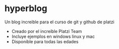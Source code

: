 # hyperblog
Un blog increible para el curso de git y github de platzi
* Creado por el increíble Platzi Team
* Incluye ejemplos en windows linux y mac
* Disponible para todas las edades
